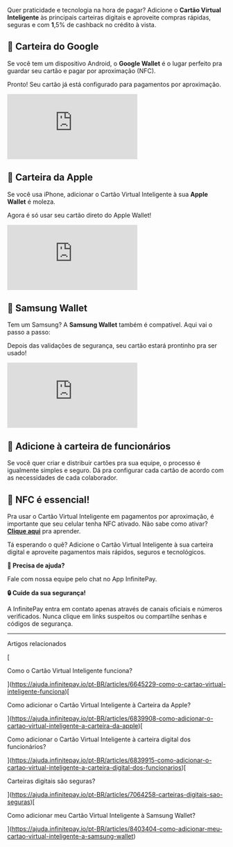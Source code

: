 Quer praticidade e tecnologia na hora de pagar? Adicione o **Cartão Virtual Inteligente** às principais carteiras digitais e aproveite compras rápidas, seguras e com **1**,5% de cashback no crédito à vista.  


## **🤖 Carteira do Google**

Se você tem um dispositivo Android, o **Google Wallet** é o lugar perfeito pra guardar seu cartão e pagar por aproximação (NFC).

Pronto! Seu cartão já está configurado para pagamentos por aproximação.

<iframe src="https://www.youtube.com/embed/eMuCU-3U-1M" frameborder="0" allowfullscreen="allowfullscreen"></iframe>

## **🍎 Carteira da Apple**

Se você usa iPhone, adicionar o Cartão Virtual Inteligente à sua **Apple Wallet** é moleza.

Agora é só usar seu cartão direto do Apple Wallet!

<iframe src="https://www.youtube.com/embed/Zu_akjVq-04" frameborder="0" allowfullscreen="allowfullscreen"></iframe>

## **📱 Samsung Wallet**

Tem um Samsung? A **Samsung Wallet** também é compatível. Aqui vai o passo a passo:

Depois das validações de segurança, seu cartão estará prontinho pra ser usado!

<iframe src="https://www.youtube.com/embed/pnG8NrfeFXo" frameborder="0" allowfullscreen="allowfullscreen"></iframe>

## 📢 **Adicione à carteira de funcionários**

Se você quer criar e distribuir cartões pra sua equipe, o processo é igualmente simples e seguro. Dá pra configurar cada cartão de acordo com as necessidades de cada colaborador.

## 🔄 **NFC é essencial!**

Pra usar o Cartão Virtual Inteligente em pagamentos por aproximação, é importante que seu celular tenha NFC ativado. Não sabe como ativar? **[Clique aqui](https://ajuda.infinitepay.io/pt-BR/articles/7128159-como-ativar-o-nfc)** pra aprender.

Tá esperando o quê? Adicione o Cartão Virtual Inteligente à sua carteira digital e aproveite pagamentos mais rápidos, seguros e tecnológicos.

**🔔 Precisa de ajuda?**

Fale com nossa equipe pelo chat no App InfinitePay.

**🔒 Cuide da sua segurança!**

A InfinitePay entra em contato apenas através de canais oficiais e números verificados. Nunca clique em links suspeitos ou compartilhe senhas e códigos de segurança.

___

Artigos relacionados

[

Como o Cartão Virtual Inteligente funciona?

](https://ajuda.infinitepay.io/pt-BR/articles/6645229-como-o-cartao-virtual-inteligente-funciona)[

Como adicionar o Cartão Virtual Inteligente à Carteira da Apple?

](https://ajuda.infinitepay.io/pt-BR/articles/6839908-como-adicionar-o-cartao-virtual-inteligente-a-carteira-da-apple)[

Como adicionar o Cartão Virtual Inteligente à carteira digital dos funcionários?

](https://ajuda.infinitepay.io/pt-BR/articles/6839915-como-adicionar-o-cartao-virtual-inteligente-a-carteira-digital-dos-funcionarios)[

Carteiras digitais são seguras?

](https://ajuda.infinitepay.io/pt-BR/articles/7064258-carteiras-digitais-sao-seguras)[

Como adicionar meu Cartão Virtual Inteligente à Samsung Wallet?

](https://ajuda.infinitepay.io/pt-BR/articles/8403404-como-adicionar-meu-cartao-virtual-inteligente-a-samsung-wallet)